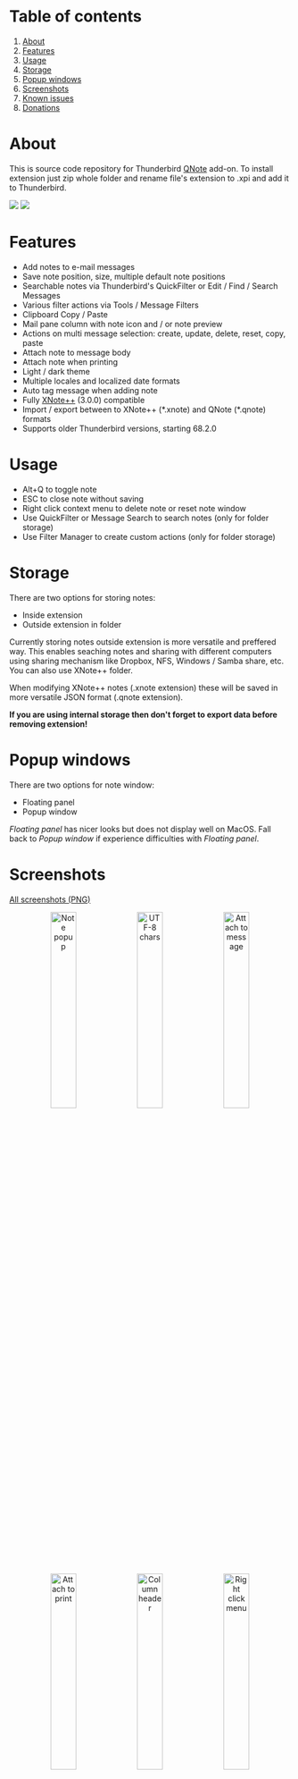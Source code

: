 # Table of contents
1. [About](#about)
2. [Features](#features)
3. [Usage](#usage)
4. [Storage](#storage)
5. [Popup windows](#popup-windows)
6. [Screenshots](#screenshots)
7. [Known issues](#known-issues)
8. [Donations](#donations)

# About

This is source code repository for Thunderbird [QNote](https://addons.thunderbird.net/en-US/thunderbird/addon/qnote/) add-on. To install extension just zip whole folder and rename file's extension to .xpi and add it to Thunderbird.

<p><img src="https://img.shields.io/badge/QNote-v0.12.4-brightgreen">
<img src="https://img.shields.io/badge/Thunderbird-v68.2.0%20--%20115.0-brightgreen"></p>

# Features

- Add notes to e-mail messages
- Save note position, size, multiple default note positions
- Searchable notes via Thunderbird's QuickFilter or Edit / Find / Search Messages
- Various filter actions via Tools / Message Filters
- Clipboard Copy / Paste
- Mail pane column with note icon and / or note preview
- Actions on multi message selection: create, update, delete, reset, copy, paste
- Attach note to message body
- Attach note when printing
- Light / dark theme
- Multiple locales and localized date formats
- Auto tag message when adding note
- Fully <a href="https://addons.thunderbird.net/en-US/thunderbird/addon/xnotepp/">XNote++</a> (3.0.0) compatible
- Import / export between to XNote++ (\*.xnote) and QNote (\*.qnote) formats
- Supports older Thunderbird versions, starting 68.2.0

# Usage

- Alt+Q to toggle note
- ESC to close note without saving
- Right click context menu to delete note or reset note window
- Use QuickFilter or Message Search to search notes (only for folder storage)
- Use Filter Manager to create custom actions (only for folder storage)

# Storage

There are two options for storing notes:

- Inside extension
- Outside extension in folder

Currently storing notes outside extension is more versatile and preffered way. This enables seaching notes and sharing with different computers using sharing mechanism like Dropbox, NFS, Windows / Samba share, etc. You can also use XNote++ folder.

When modifying XNote++ notes (.xnote extension) these will be saved in more versatile JSON format (.qnote extension).

__If you are using internal storage then don't forget to export data before removing extension!__

# Popup windows

There are two options for note window:

- Floating panel
- Popup window

_Floating panel_ has nicer looks but does not display well on MacOS. Fall back to _Popup window_ if experience difficulties with _Floating panel_.

# Screenshots

<p><a href="thunderbird.net/screenshots/_combined.png">All screenshots (PNG)</a></p>

<p align="center" width="100%">
<img width="30%" src="thunderbird.net/screenshots/note.jpg" alt="Note popup">
<img width="30%" src="thunderbird.net/screenshots/utf8chars.jpg" alt="UTF-8 chars">
<img width="30%" src="thunderbird.net/screenshots/attach_message.jpg" alt="Attach to message">
</p>
<p align="center" width="100%">
<img width="30%" src="thunderbird.net/screenshots/attach_print.jpg" alt="Attach to print">
<img width="30%" src="thunderbird.net/screenshots/column.jpg" alt="Column header">
<img width="30%" src="thunderbird.net/screenshots/menu.jpg" alt="Right click menu">
</p>
<p align="center" width="100%">
<img width="30%" src="thunderbird.net/screenshots/quick_filter.jpg" alt="Searchable notes">
<img width="30%" src="thunderbird.net/screenshots/options1.jpg" alt="Options page 1">
<img width="30%" src="thunderbird.net/screenshots/options2.jpg" alt="Options page 2">
</p>
<p align="center" width="100%">
<img width="30%" src="thunderbird.net/screenshots/filters.jpg" alt="Message filters">
<img width="30%" src="thunderbird.net/screenshots/search.jpg" alt="Message search">
</p>

# Known issues
- Column handler does not work with TB 115
- QuickFilter does not work with TB 115. You can still use message search.
- Search and filters working only when using _folder storage_ option.
- Does not work very well together with <a href="https://addons.thunderbird.net/en-US/thunderbird/addon/gmail-conversation-view/">Conversations</a> plugin.
- TB 91.x versions does not work well on Macs when using _Floating panel_ window option.

# Donations

I enjoy some [beer](https://www.paypal.com/cgi-bin/webscr?cmd=_s-xclick&hosted_button_id=CCFL84AMQKV4S&source=url) now and then. Much appreciated! ;)
